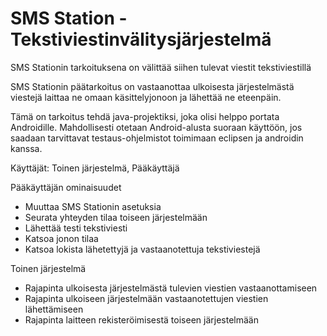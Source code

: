 # SMS Station - Tekstiviestinvälitysjärjestelmä
SMS Stationin tarkoituksena on välittää siihen tulevat viestit tekstiviestillä

SMS Stationin päätarkoitus on vastaanottaa ulkoisesta järjestelmästä viestejä 
laittaa ne omaan käsittelyjonoon ja lähettää ne eteenpäin.

Tämä on tarkoitus tehdä java-projektiksi, joka olisi helppo portata Androidille.
Mahdollisesti otetaan Android-alusta suoraan käyttöön, jos saadaan tarvittavat
testaus-ohjelmistot toimimaan eclipsen ja androidin kanssa.

Käyttäjät: Toinen järjestelmä, Pääkäyttäjä


Pääkäyttäjän ominaisuudet
* Muuttaa SMS Stationin asetuksia
* Seurata yhteyden tilaa toiseen järjestelmään
* Lähettää testi tekstiviesti
* Katsoa jonon tilaa
* Katsoa lokista lähetettyjä ja vastaanotettuja tekstiviestejä

Toinen järjestelmä
* Rajapinta ulkoisesta järjestelmästä tulevien viestien vastaanottamiseen
* Rajapinta ulkoiseen järjestelmään vastaanotettujen viestien lähettämiseen
* Rajapinta laitteen rekisteröimisestä toiseen järjestelmään




